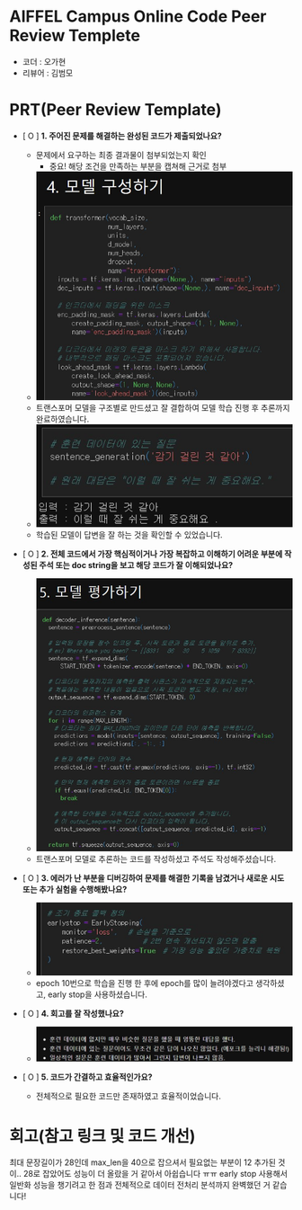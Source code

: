# AIFFEL Campus Online Code Peer Review Templete
- 코더 : 오가현
- 리뷰어 : 김범모


# PRT(Peer Review Template)
- [ O ]  **1. 주어진 문제를 해결하는 완성된 코드가 제출되었나요?**
    - 문제에서 요구하는 최종 결과물이 첨부되었는지 확인
        - 중요! 해당 조건을 만족하는 부분을 캡쳐해 근거로 첨부
    - ![transformer1](transformer1.jpg)
    - 트랜스포머 모델을 구조별로 만드셨고 잘 결합하여 모델 학습 진행 후 추론까지 완료하였습니다.
    - ![image2.jpg](image2.jpg)
    - 학습된 모델이 답변을 잘 하는 것을 확인할 수 있었습니다.
    
- [ O ]  **2. 전체 코드에서 가장 핵심적이거나 가장 복잡하고 이해하기 어려운 부분에 작성된 
주석 또는 doc string을 보고 해당 코드가 잘 이해되었나요?**
    - ![image3](image3.jpg)
    - 트랜스포머 모델로 추론하는 코드를 작성하셨고 주석도 작성해주셨습니다.

    
- [ O ]  **3. 에러가 난 부분을 디버깅하여 문제를 해결한 기록을 남겼거나
새로운 시도 또는 추가 실험을 수행해봤나요?**
    - ![image4](image4.jpg)
    - epoch 10번으로 학습을 진행 한 후에 epoch를 많이 늘려야겠다고 생각하셨고, early stop을 사용하셨습니다.
        
- [ O ]  **4. 회고를 잘 작성했나요?**
    - ![image1](image1.jpg)
        
- [ O ]  **5. 코드가 간결하고 효율적인가요?**
    - 전체적으로 필요한 코드만 존재하였고 효율적이었습니다.


# 회고(참고 링크 및 코드 개선)
최대 문장길이가 28인데 max_len을 40으로 잡으셔서 필요없는 부분이 12 추가된 것이..
28로 잡았어도 성능이 더 올랐을 거 같아서 아쉽습니다 ㅠㅠ
early stop 사용해서 일반화 성능을 챙기려고 한 점과 전체적으로 데이터 전처리 분석까지 완벽했던 거 같습니다!
